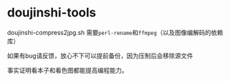 # doujinshi-tools
doujinshi-compress2jpg.sh 需要```perl-rename```和```ffmpeg```（以及图像编解码的依赖库）

如果有bug请反馈，放心不下可以提前备份，因为压制后会移除源文件

事实证明看本子和看色图都能提高编程能力。
